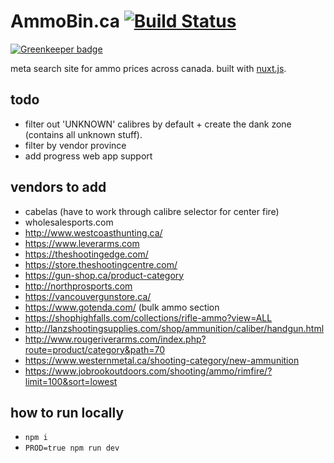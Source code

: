 # AmmoBin.ca [![Build Status](https://travis-ci.org/ammobinDOTca/ammo-bin-client.svg?branch=master)](https://travis-ci.org/ammobinDOTca/ammo-bin-client)

[![Greenkeeper badge](https://badges.greenkeeper.io/nexus-uw/ammo-scrape-client.svg?token=957f4dcb8f49d20fcd7acdc058831b3f677c53fb9487017a6899f188474adf72&ts=1495511154761)](https://greenkeeper.io/)

meta search site for ammo prices across canada. built with [nuxt.js](https://nuxtjs.org).

## todo
- filter out 'UNKNOWN' calibres by default + create the dank zone (contains all unknown stuff).
- filter by vendor  province
- add progress web app support

## vendors to add
- cabelas (have to work through calibre selector for center fire)
- wholesalesports.com
- http://www.westcoasthunting.ca/
- https://www.leverarms.com
- https://theshootingedge.com/
- https://store.theshootingcentre.com/
- https://gun-shop.ca/product-category
- http://northprosports.com
- https://vancouvergunstore.ca/
- https://www.gotenda.com/ (bulk ammo section
- https://shophighfalls.com/collections/rifle-ammo?view=ALL
- http://lanzshootingsupplies.com/shop/ammunition/caliber/handgun.html
- http://www.rougeriverarms.com/index.php?route=product/category&path=70
- https://www.westernmetal.ca/shooting-category/new-ammunition
- https://www.jobrookoutdoors.com/shooting/ammo/rimfire/?limit=100&sort=lowest
## how to run locally
- ```npm i```
- ```PROD=true npm run dev```
